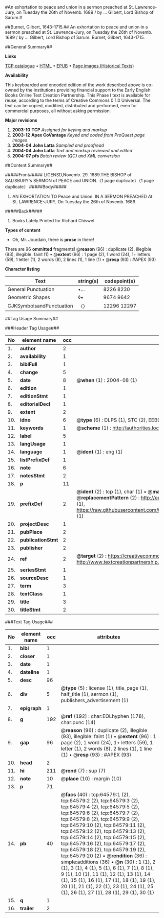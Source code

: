 #An exhortation to peace and union in a sermon preached at St. Lawrence-Jury, on Tuesday the 26th of Novemb. 1689 / by ... Gilbert, Lord Bishop of Sarum.#

##Burnet, Gilbert, 1643-1715.##
An exhortation to peace and union in a sermon preached at St. Lawrence-Jury, on Tuesday the 26th of Novemb. 1689 / by ... Gilbert, Lord Bishop of Sarum.
Burnet, Gilbert, 1643-1715.

##General Summary##

**Links**

[TCP catalogue](http://www.ota.ox.ac.uk/tcp/)  • 
[HTML](http://tei.it.ox.ac.uk/tcp/Texts-HTML/free/A30/A30343.html)  • 
[EPUB](http://tei.it.ox.ac.uk/tcp/Texts-EPUB/free/A30/A30343.epub) • 
[Page images (Historical Texts)](https://data.historicaltexts.jisc.ac.uk/view?pubId=eebo-12623015e&pageId=eebo-12623015e-64579-1)

**Availability**

This keyboarded and encoded edition of the
	       work described above is co-owned by the institutions
	       providing financial support to the Early English Books
	       Online Text Creation Partnership. This Phase I text is
	       available for reuse, according to the terms of Creative
	       Commons 0 1.0 Universal. The text can be copied,
	       modified, distributed and performed, even for
	       commercial purposes, all without asking permission.

**Major revisions**

1. __2003-10__ __TCP__ *Assigned for keying and markup*
1. __2003-12__ __Apex CoVantage__ *Keyed and coded from ProQuest page images*
1. __2004-04__ __John Latta__ *Sampled and proofread*
1. __2004-04__ __John Latta__ *Text and markup reviewed and edited*
1. __2004-07__ __pfs__ *Batch review (QC) and XML conversion*

##Content Summary##

#####Front#####
LICENSD,Novemb. 29. 1689.THE BISHOP of SALISBURY's SERMON of PEACE and UNION.〈1 page duplicate〉〈1 page duplicate〉
#####Body#####

1. AN EXHORTATION TO Peace and Union: IN A SERMON PREACHED At St. LAWRENCE-JURY, On Tuesday the 26th of Novemb. 1689.

#####Back#####

1. Books Lately Printed for Richard Chiswel.

**Types of content**

  * Oh, Mr. Jourdain, there is **prose** in there!

There are 96 **ommitted** fragments! 
 @__reason__ (96) : duplicate (2), illegible (93), illegible: faint (1)  •  @__extent__ (96) : 1 page (2), 1 word (24), 1+ letters (59), 1 letter (1), 2 words (8), 2 lines (1), 1 line (1)  •  @__resp__ (93) : #APEX (93)

**Character listing**


|Text|string(s)|codepoint(s)|
|---|---|---|
|General Punctuation|•…|8226 8230|
|Geometric Shapes|◊▪|9674 9642|
|CJKSymbolsandPunctuation|〈〉|12296 12297|

##Tag Usage Summary##

###Header Tag Usage###

|No|element name|occ|attributes|
|---|---|---|---|
|1.|__author__|2||
|2.|__availability__|1||
|3.|__biblFull__|1||
|4.|__change__|5||
|5.|__date__|8| @__when__ (1) : 2004-08 (1)|
|6.|__edition__|1||
|7.|__editionStmt__|1||
|8.|__editorialDecl__|1||
|9.|__extent__|2||
|10.|__idno__|6| @__type__ (6) : DLPS (1), STC (2), EEBO-CITATION (1), OCLC (1), VID (1)|
|11.|__keywords__|1| @__scheme__ (1) : http://authorities.loc.gov/ (1)|
|12.|__label__|5||
|13.|__langUsage__|1||
|14.|__language__|1| @__ident__ (1) : eng (1)|
|15.|__listPrefixDef__|1||
|16.|__note__|6||
|17.|__notesStmt__|2||
|18.|__p__|11||
|19.|__prefixDef__|2| @__ident__ (2) : tcp (1), char (1)  •  @__matchPattern__ (2) : ([0-9\-]+):([0-9IVX]+) (1), (.+) (1)  •  @__replacementPattern__ (2) : http://eebo.chadwyck.com/downloadtiff?vid=$1&page=$2 (1), https://raw.githubusercontent.com/textcreationpartnership/Texts/master/tcpchars.xml#$1 (1)|
|20.|__projectDesc__|1||
|21.|__pubPlace__|2||
|22.|__publicationStmt__|2||
|23.|__publisher__|2||
|24.|__ref__|2| @__target__ (2) : https://creativecommons.org/publicdomain/zero/1.0/ (1), http://www.textcreationpartnership.org/docs/. (1)|
|25.|__seriesStmt__|1||
|26.|__sourceDesc__|1||
|27.|__term__|3||
|28.|__textClass__|1||
|29.|__title__|3||
|30.|__titleStmt__|2||


###Text Tag Usage###

|No|element name|occ|attributes|
|---|---|---|---|
|1.|__bibl__|1||
|2.|__closer__|1||
|3.|__date__|1||
|4.|__dateline__|1||
|5.|__desc__|96||
|6.|__div__|5| @__type__ (5) : license (1), title_page (1), half_title (1), sermon (1), publishers_advertisement (1)|
|7.|__epigraph__|1||
|8.|__g__|192| @__ref__ (192) : char:EOLhyphen (178), char:punc (14)|
|9.|__gap__|96| @__reason__ (96) : duplicate (2), illegible (93), illegible: faint (1)  •  @__extent__ (96) : 1 page (2), 1 word (24), 1+ letters (59), 1 letter (1), 2 words (8), 2 lines (1), 1 line (1)  •  @__resp__ (93) : #APEX (93)|
|10.|__head__|2||
|11.|__hi__|211| @__rend__ (7) : sup (7)|
|12.|__note__|10| @__place__ (10) : margin (10)|
|13.|__p__|71||
|14.|__pb__|40| @__facs__ (40) : tcp:64579:1 (2), tcp:64579:2 (2), tcp:64579:3 (2), tcp:64579:4 (2), tcp:64579:5 (2), tcp:64579:6 (2), tcp:64579:7 (2), tcp:64579:8 (2), tcp:64579:9 (2), tcp:64579:10 (2), tcp:64579:11 (2), tcp:64579:12 (2), tcp:64579:13 (2), tcp:64579:14 (2), tcp:64579:15 (2), tcp:64579:16 (2), tcp:64579:17 (2), tcp:64579:18 (2), tcp:64579:19 (2), tcp:64579:20 (2)  •  @__rendition__ (36) : simple:additions (36)  •  @__n__ (30) : 1 (1), 2 (1), 3 (1), 4 (1), 5 (1), 6 (1), 7 (1), 8 (1), 9 (1), 10 (1), 11 (1), 12 (1), 13 (1), 14 (1), 15 (1), 16 (1), 17 (1), 18 (1), 19 (1), 20 (1), 21 (1), 22 (1), 23 (1), 24 (1), 25 (1), 26 (1), 27 (1), 28 (1), 29 (1), 30 (1)|
|15.|__q__|1||
|16.|__trailer__|2||

